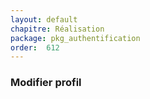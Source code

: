 ```yaml
---
layout: default
chapitre: Réalisation
package: pkg_authentification
order:  612
---
```


### Modifier profil

<!-- TODO backend-2 : Implémenter une interface de modification de profil utilisateur -->